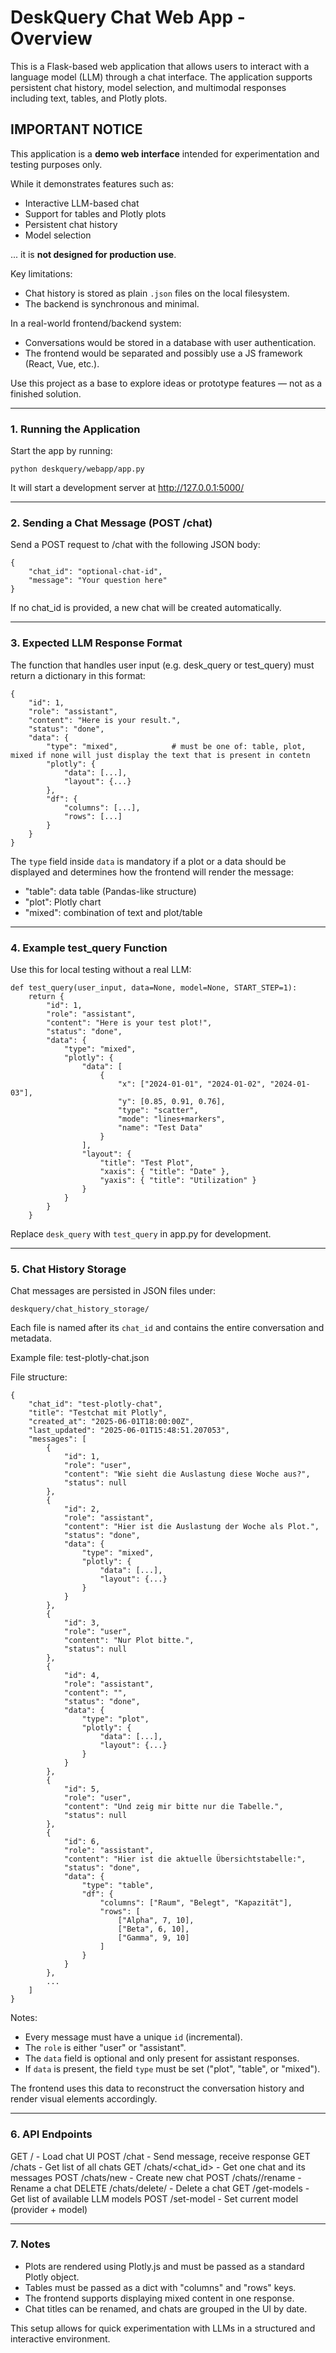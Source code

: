 DeskQuery Chat Web App - Overview
=================================

This is a Flask-based web application that allows users to interact with a language model (LLM) through a chat interface. The application supports persistent chat history, model selection, and multimodal responses including text, tables, and Plotly plots.


IMPORTANT NOTICE
----------------

This application is a **demo web interface** intended for experimentation and testing purposes only.

While it demonstrates features such as:
- Interactive LLM-based chat
- Support for tables and Plotly plots
- Persistent chat history
- Model selection

... it is **not designed for production use**.

Key limitations:
- Chat history is stored as plain `.json` files on the local filesystem.
- The backend is synchronous and minimal.

In a real-world frontend/backend system:
- Conversations would be stored in a database with user authentication.
- The frontend would be separated and possibly use a JS framework (React, Vue, etc.).

Use this project as a base to explore ideas or prototype features — not as a finished solution.

----------------

### 1. Running the Application

Start the app by running:

    python deskquery/webapp/app.py

It will start a development server at http://127.0.0.1:5000/

----------------


### 2. Sending a Chat Message (POST /chat)

Send a POST request to /chat with the following JSON body:

    {
        "chat_id": "optional-chat-id",
        "message": "Your question here"
    }

If no chat_id is provided, a new chat will be created automatically.

----------------


### 3. Expected LLM Response Format


The function that handles user input (e.g. desk_query or test_query) must return a dictionary in this format:

    {
        "id": 1,
        "role": "assistant",
        "content": "Here is your result.",
        "status": "done",
        "data": {
            "type": "mixed",            # must be one of: table, plot, mixed if none will just display the text that is present in contetn
            "plotly": {
                "data": [...],
                "layout": {...}
            },
            "df": {
                "columns": [...],
                "rows": [...]
            }
        }
    }

The `type` field inside `data` is mandatory if a plot or a data should be displayed and determines how the frontend will render the message:
- "table": data table (Pandas-like structure)
- "plot": Plotly chart
- "mixed": combination of text and plot/table

----------------

### 4. Example test_query Function

Use this for local testing without a real LLM:

    def test_query(user_input, data=None, model=None, START_STEP=1):
        return {
            "id": 1,
            "role": "assistant",
            "content": "Here is your test plot!",
            "status": "done",
            "data": {
                "type": "mixed",
                "plotly": {
                    "data": [
                        {
                            "x": ["2024-01-01", "2024-01-02", "2024-01-03"],
                            "y": [0.85, 0.91, 0.76],
                            "type": "scatter",
                            "mode": "lines+markers",
                            "name": "Test Data"
                        }
                    ],
                    "layout": {
                        "title": "Test Plot",
                        "xaxis": { "title": "Date" },
                        "yaxis": { "title": "Utilization" }
                    }
                }
            }
        }

Replace `desk_query` with `test_query` in app.py for development.

---

### 5. Chat History Storage

Chat messages are persisted in JSON files under:

    deskquery/chat_history_storage/

Each file is named after its `chat_id` and contains the entire conversation and metadata.

Example file: test-plotly-chat.json

File structure:

    {
        "chat_id": "test-plotly-chat",
        "title": "Testchat mit Plotly",
        "created_at": "2025-06-01T18:00:00Z",
        "last_updated": "2025-06-01T15:48:51.207053",
        "messages": [
            {
                "id": 1,
                "role": "user",
                "content": "Wie sieht die Auslastung diese Woche aus?",
                "status": null
            },
            {
                "id": 2,
                "role": "assistant",
                "content": "Hier ist die Auslastung der Woche als Plot.",
                "status": "done",
                "data": {
                    "type": "mixed",
                    "plotly": {
                        "data": [...],
                        "layout": {...}
                    }
                }
            },
            {
                "id": 3,
                "role": "user",
                "content": "Nur Plot bitte.",
                "status": null
            },
            {
                "id": 4,
                "role": "assistant",
                "content": "",
                "status": "done",
                "data": {
                    "type": "plot",
                    "plotly": {
                        "data": [...],
                        "layout": {...}
                    }
                }
            },
            {
                "id": 5,
                "role": "user",
                "content": "Und zeig mir bitte nur die Tabelle.",
                "status": null
            },
            {
                "id": 6,
                "role": "assistant",
                "content": "Hier ist die aktuelle Übersichtstabelle:",
                "status": "done",
                "data": {
                    "type": "table",
                    "df": {
                        "columns": ["Raum", "Belegt", "Kapazität"],
                        "rows": [
                            ["Alpha", 7, 10],
                            ["Beta", 6, 10],
                            ["Gamma", 9, 10]
                        ]
                    }
                }
            },
            ...
        ]
    }

Notes:
- Every message must have a unique `id` (incremental).
- The `role` is either "user" or "assistant".
- The `data` field is optional and only present for assistant responses.
- If `data` is present, the field `type` must be set ("plot", "table", or "mixed").

The frontend uses this data to reconstruct the conversation history and render visual elements accordingly.

---

### 6. API Endpoints

GET     /                       - Load chat UI
POST    /chat                   - Send message, receive response
GET     /chats                  - Get list of all chats
GET     /chats/<chat_id>        - Get one chat and its messages
POST    /chats/new              - Create new chat
POST    /chats/<id>/rename      - Rename a chat
DELETE  /chats/delete/<id>      - Delete a chat
GET     /get-models             - Get list of available LLM models
POST    /set-model              - Set current model (provider + model)

---

### 7. Notes

- Plots are rendered using Plotly.js and must be passed as a standard Plotly object.
- Tables must be passed as a dict with "columns" and "rows" keys.
- The frontend supports displaying mixed content in one response.
- Chat titles can be renamed, and chats are grouped in the UI by date.

This setup allows for quick experimentation with LLMs in a structured and interactive environment.
